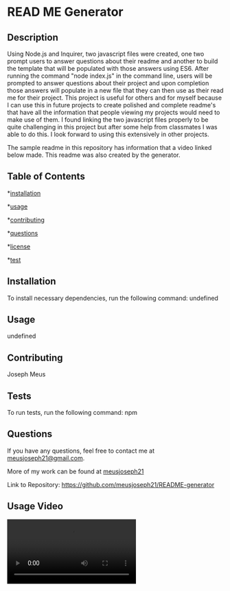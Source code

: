 # READ ME Generator 

  ## Description

  Using Node.js and Inquirer, two javascript files were created, one two prompt users to answer questions about their readme and another to build the template that will be populated with those answers using ES6. After running the command "node index.js" in the command line, users will be prompted to answer questions about their project and upon completion those answers will populate in a new file that they can then use as their read me for their project. This project is useful for others and for myself because I can use this in future projects to create polished and complete readme's that have all the information that people viewing my projects would need to make use of them. I found linking the two javascript files properly to be quite challenging in this project but after some help from classmates I was able to do this. I look forward to using this extensively in other projects.

  The sample readme in this repository has information that a video linked below made. This readme was also created by the generator. 
  

  ## Table of Contents

  *[installation](#installation)

  *[usage](#usage)

  *[contributing](#contributing)

  *[questions](#questions)

  *[license](#license)

  *[test](#test)

  ## Installation

  To install necessary dependencies, run the following command: undefined

  ## Usage

  undefined

  ## Contributing 
  Joseph Meus

  

  ## Tests 

  To run tests, run the following command:
  npm

  ## Questions 

  If you have any questions, feel free to contact me at meusjoseph21@gmail.com. 

  More of my work can be found at [meusjoseph21](https://github/com/meusjoseph21)


  Link to Repository: https://github.com/meusjoseph21/README-generator


  ## Usage Video 

  <video src = "./assets/video/README.mp4">
